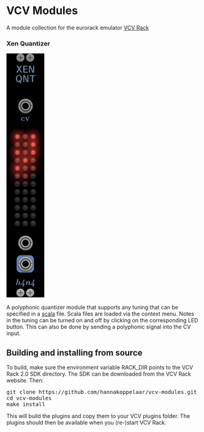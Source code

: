 # VCV Modules
A module collection for the eurorack emulator [VCV Rack](https://www.vcvrack.com)

### Xen Quantizer[](#xen-qnt)
![Xen Quantizer](img/xen-qnt.png)

A polyphonic quantizer module that supports any tuning that can be specified in a [scala](https://huygens-fokker.org/scala/) file. Scala files are loaded via the context menu. Notes in the tuning can be turned on and off by clicking on the corresponding LED button. This can also be done by sending a polyphonic signal into the CV input.

## Building and installing from source
To build, make sure the environment variable RACK_DIR points to the VCV Rack 2.0 SDK directory. The SDK can be downloaded from the VCV Rack website. Then:

<pre>
git clone https://github.com/hannakoppelaar/vcv-modules.git
cd vcv-modules
make install
</pre>

This will build the plugins and copy them to your VCV plugins folder. The plugins should then be available when you (re-)start VCV Rack.


